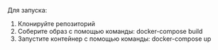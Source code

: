 Для запуска:
1. Клонируйте репозиторий
2. Соберите образ с помощью команды: docker-compose build 
3. Запустите контейнер с помощью команды: docker-compose up